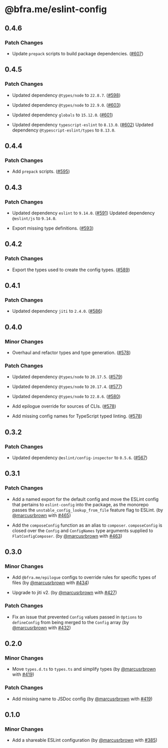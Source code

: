 # @bfra.me/eslint-config

## 0.4.6
### Patch Changes


- Update `prepack` scripts to build package dependencies. ([#607](https://github.com/bfra-me/works/pull/607))

## 0.4.5
### Patch Changes


- Updated dependency `@types/node` to `22.8.7`. ([#598](https://github.com/bfra-me/works/pull/598))


- Updated dependency `@types/node` to `22.9.0`. ([#603](https://github.com/bfra-me/works/pull/603))


- Updated dependency `globals` to `15.12.0`. ([#601](https://github.com/bfra-me/works/pull/601))


- Updated dependency `typescript-eslint` to `8.13.0`. ([#602](https://github.com/bfra-me/works/pull/602))
  Updated dependency `@typescript-eslint/types` to `8.13.0`.

## 0.4.4
### Patch Changes


- Add `prepack` scripts. ([#595](https://github.com/bfra-me/works/pull/595))

## 0.4.3
### Patch Changes


- Updated dependency `eslint` to `9.14.0`. ([#591](https://github.com/bfra-me/works/pull/591))
  Updated dependency `@eslint/js` to `9.14.0`.

- Export missing type definitions. ([#593](https://github.com/bfra-me/works/pull/593))

## 0.4.2
### Patch Changes


- Export the types used to create the config types. ([#589](https://github.com/bfra-me/works/pull/589))

## 0.4.1
### Patch Changes


- Updated dependency `jiti` to `2.4.0`. ([#586](https://github.com/bfra-me/works/pull/586))

## 0.4.0
### Minor Changes


- Overhaul and refactor types and type generation. ([#578](https://github.com/bfra-me/works/pull/578))


### Patch Changes


- Updated dependency `@types/node` to `20.17.5`. ([#579](https://github.com/bfra-me/works/pull/579))


- Updated dependency `@types/node` to `20.17.4`. ([#577](https://github.com/bfra-me/works/pull/577))


- Updated dependency `@types/node` to `22.8.6`. ([#580](https://github.com/bfra-me/works/pull/580))


- Add epilogue override for sources of CLIs. ([#578](https://github.com/bfra-me/works/pull/578))


- Add missing config names for TypeScript typed linting. ([#578](https://github.com/bfra-me/works/pull/578))

## 0.3.2
### Patch Changes


- Updated dependency `@eslint/config-inspector` to `0.5.6`. ([#567](https://github.com/bfra-me/works/pull/567))

## 0.3.1
### Patch Changes



- Add a named export for the default config and move the ESLint config that pertains to `eslint-config` into the package, as the monorepo passes the `unstable_config_lookup_from_file` feature flag to ESLint. (by [@marcusrbrown](https://github.com/marcusrbrown) with [#465](https://github.com/bfra-me/works/pull/465))


- Add the `composeConfig` function as an alias to `composer`. `composeConfig` is closed over the `Config` and `ConfigNames` type arguments supplied to `FlatConfigComposer`. (by [@marcusrbrown](https://github.com/marcusrbrown) with [#463](https://github.com/bfra-me/works/pull/463))

## 0.3.0
### Minor Changes



- Add `@bfra.me/epilogue` configs to override rules for specific types of files (by [@marcusrbrown](https://github.com/marcusrbrown) with [#434](https://github.com/bfra-me/works/pull/434))


- Upgrade to jiti v2. (by [@marcusrbrown](https://github.com/marcusrbrown) with [#427](https://github.com/bfra-me/works/pull/427))

### Patch Changes



- Fix an issue that prevented `Config` values passed in `Options` to `defineConfig` from being merged to the `Config` array (by [@marcusrbrown](https://github.com/marcusrbrown) with [#432](https://github.com/bfra-me/works/pull/432))

## 0.2.0
### Minor Changes



- Move `types.d.ts` to `types.ts` and simplify types (by [@marcusrbrown](https://github.com/marcusrbrown) with [#419](https://github.com/bfra-me/works/pull/419))

### Patch Changes



- Add missing name to JSDoc config (by [@marcusrbrown](https://github.com/marcusrbrown) with [#419](https://github.com/bfra-me/works/pull/419))

## 0.1.0
### Minor Changes



- Add a shareable ESLint configuration (by [@marcusrbrown](https://github.com/marcusrbrown) with [#385](https://github.com/bfra-me/works/pull/385))
